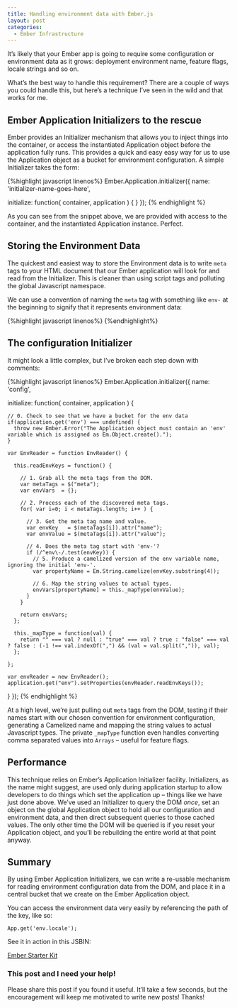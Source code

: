 ```yaml
---
title: Handling environment data with Ember.js
layout: post
categories:
  - Ember Infrastructure
---
```

It&#8217;s likely that your Ember app is going to require some configuration or environment data as it grows: deployment environment name, feature flags, locale strings and so on.

What&#8217;s the best way to handle this requirement? There are a couple of ways you could handle this, but here&#8217;s a technique I&#8217;ve seen in the wild and that works for me.

<!--more-->

## Ember Application Initializers to the rescue

Ember provides an Initializer mechanism that allows you to inject things into the container, or access the instantiated Application object before the application fully runs. This provides a quick and easy easy way for us to use the Application object as a bucket for environment configuration. A simple Initializer takes the form:

{%highlight javascript linenos%}
Ember.Application.initializer({
  name: 'initializer-name-goes-here',

  initialize: function( container, application ) {
  }
});
{% endhighlight %}

As you can see from the snippet above, we are provided with access to the container, and the instantiated Application instance. Perfect.

## Storing the Environment Data

The quickest and easiest way to store the Environment data is to write `meta` tags to your HTML document that our Ember application will look for and read from the Initializer. This is cleaner than using script tags and polluting the global Javascript namespace.

We can use a convention of naming the `meta` tag with something like `env-` at the beginning to signify that it represents environment data:

{%highlight javascript linenos%}
<meta name="env-name" value="production">
<meta name="env-locale" value="en">
{%endhighlight%}


## The configuration Initializer

It might look a little complex, but I&#8217;ve broken each step down with comments:

{%highlight javascript linenos%}
Ember.Application.initializer({
  name: 'config',

  initialize: function( container, application ) {

    // 0. Check to see that we have a bucket for the env data
    if(application.get('env') === undefined) {
      throw new Ember.Error("The Application object must contain an 'env' variable which is assigned as Em.Object.create().");
    }

    var EnvReader = function EnvReader() {

      this.readEnvKeys = function() {

        // 1. Grab all the meta tags from the DOM.
        var metaTags = $("meta");
        var envVars  = {};

        // 2. Process each of the discovered meta tags.
        for( var i=0; i < metaTags.length; i++ ) {

          // 3. Get the meta tag name and value.
          var envKey   = $(metaTags[i]).attr("name");
          var envValue = $(metaTags[i]).attr("value");

          // 4. Does the meta tag start with 'env-'?
          if (/^env\-/.test(envKey)) {
            // 5. Produce a camelized version of the env variable name, ignoring the initial 'env-'.
            var propertyName = Em.String.camelize(envKey.substring(4));

            // 6. Map the string values to actual types.
            envVars[propertyName] = this._mapType(envValue);
          }
        }

        return envVars;
      };

      this._mapType = function(val) {
        return "" === val ? null : "true" === val ? true : "false" === val ? false : (-1 !== val.indexOf(",") && (val = val.split(",")), val);
      };

    };

    var envReader = new EnvReader();
    application.get("env").setProperties(envReader.readEnvKeys());
  }
});
{% endhighlight %}

At a high level, we&#8217;re just pulling out `meta` tags from the DOM, testing if their names start with our chosen convention for environment configuration, generating a Camelized name and mapping the string values to actual Javascript types. The private `_mapType` function even handles converting comma separated values into `Arrays` &#8211; useful for feature flags.

## Performance

This technique relies on Ember&#8217;s Application Initializer facility. Initializers, as the name might suggest, are used only during application startup to allow developers to do things which set the application up &#8211; things like we have just done above. We&#8217;ve used an Initializer to query the DOM *once*, set an object on the global Application object to hold all our configuration and environment data, and then direct subsequent queries to those cached values. The only other time the DOM will be queried is if you reset your Application object, and you&#8217;ll be rebuilding the entire world at that point anyway.

## Summary

By using Ember Application Initializers, we can write a re-usable mechanism for reading environment configuration data from the DOM, and place it in a central bucket that we create on the Ember Application object.

You can access the environment data very easily by referencing the path of the key, like so:

    App.get('env.locale');


See it in action in this JSBIN:

<a class="jsbin-embed" href="http://emberjs.jsbin.com/dowepipo/2/embed?html,js,output">Ember Starter Kit</a><script src="http://static.jsbin.com/js/embed.js"></script>

### This post and I need your help!

Please share this post if you found it useful. It&#8217;ll take a few seconds, but the encouragement will keep me motivated to write new posts! Thanks!
